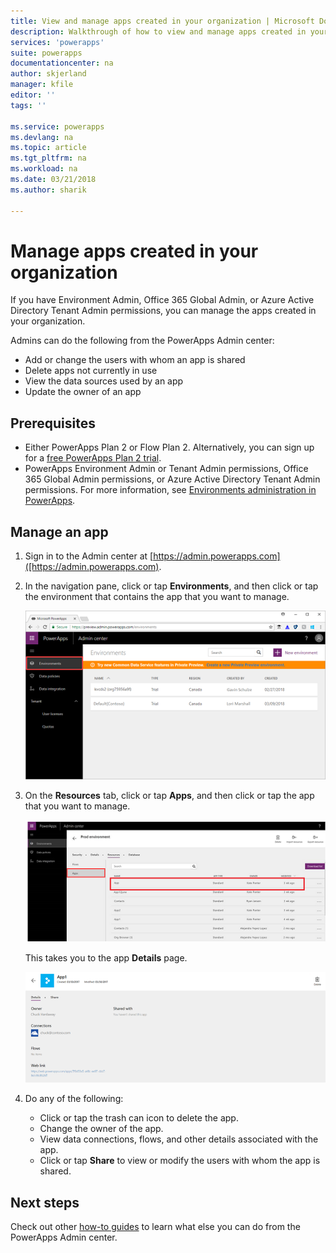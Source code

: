 ```yaml
---
title: View and manage apps created in your organization | Microsoft Docs
description: Walkthrough of how to view and manage apps created in your organization
services: 'powerapps'
suite: powerapps
documentationcenter: na
author: skjerland
manager: kfile
editor: ''
tags: ''

ms.service: powerapps
ms.devlang: na
ms.topic: article
ms.tgt_pltfrm: na
ms.workload: na
ms.date: 03/21/2018
ms.author: sharik

---
```

# Manage apps created in your organization
If you have Environment Admin, Office 365 Global Admin, or Azure Active Directory Tenant Admin permissions, you can manage the apps created in your organization.

Admins can do the following from the PowerApps Admin center:
* Add or change the users with whom an app is shared
* Delete apps not currently in use
* View the data sources used by an app
* Update the owner of an app

## Prerequisites
* Either PowerApps Plan 2 or Flow Plan 2. Alternatively, you can sign up for a [free PowerApps Plan 2 trial](https://web.powerapps.com/signup?redirect=marketing&email=).
* PowerApps Environment Admin or Tenant Admin permissions, Office 365 Global Admin permissions, or Azure Active Directory Tenant Admin permissions. For more information, see [Environments administration in PowerApps](environments-administration.md).

## Manage an app
1. Sign in to the Admin center at [https://admin.powerapps.com]([https://admin.powerapps.com).
2. In the navigation pane, click or tap **Environments**, and then click or tap the environment that contains the app that you want to manage.

    ![File and Share](./media/admin-manage-apps/environment.png)
3. On the **Resources** tab, click or tap **Apps**, and then click or tap the app that you want to manage.

   ![File and Share](./media/admin-manage-apps/resources.png)

    This takes you to the app **Details** page.

    ![File and Share](./media/admin-manage-apps/app-details.png)
4. Do any of the following:

    * Click or tap the trash can icon to delete the app.
    * Change the owner of the app.
    * View data connections, flows, and other details associated with the app.
    * Click or tap **Share** to view or modify the users with whom the app is shared.

## Next steps
Check out other [how-to guides](signup-for-powerapps-admin.md) to learn what else you can do from the PowerApps Admin center.
